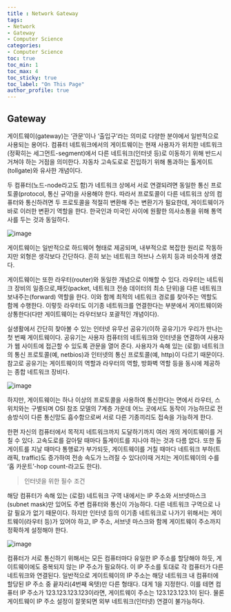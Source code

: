 ```yaml
---
title : Network Gateway
tags:
- Network
- Gateway
- Computer Science
categories:
- Computer Science
toc: true
toc_min: 1
toc_max: 4
toc_sticky: true
toc_label: "On This Page"
author_profile: true
---  
```


## Gateway

게이트웨이(gateway)는 ‘관문’이나 ‘출입구’라는 의미로 다양한 분야에서 일반적으로 사용되는 용어다. 컴퓨터 네트워크에서의 게이트웨이는 현재 사용자가 위치한 네트워크(정확히는 세그먼트-segment)에서 다른 네트워크(인터넷 등)로 이동하기 위해 반드시 거쳐야 하는 거점을 의미한다. 자동차 고속도로로 진입하기 위해 통과하는 톨게이트(tollgate)와 유사한 개념이다.

두 컴퓨터(노드-node라고도 함)가 네트워크 상에서 서로 연결되려면 동일한 통신 프로토콜(protocol, 통신 규약)을 사용해야 한다. 따라서 프로토콜이 다른 네트워크 상의 컴퓨터와 통신하려면 두 프로토콜을 적절히 변환해 주는 변환기가 필요한데, 게이트웨이가 바로 이러한 변환기 역할을 한다. 한국인과 미국인 사이에 원활한 의사소통을 위해 통역사를 두는 것과 동일하다.

![image](https://user-images.githubusercontent.com/44635266/68399503-d574ca80-01b9-11ea-9f06-bd99611c9589.png)

게이트웨이는 일반적으로 하드웨어 형태로 제공되며, 내부적으로 복잡한 원리로 작동하지만 외형은 생각보다 간단하다. 흔히 보는 네트워크 허브나 스위치 등과 비슷하게 생겼다.

게이트웨이는 또한 라우터(router)와 동일한 개념으로 이해할 수 있다. 라우터는 네트워크 장비의 일종으로,패킷(packet, 네트워크 전송 데이터의 최소 단위)을 다른 네트워크 보내주는(forward) 역할을 한다. 이와 함께 최적의 네트워크 경로를 찾아주는 역할도 함께 수행한다. 이렇듯 라우터도 이기종 네트워크를 연결한다는 부분에서 게이트웨이와 상통한다(다만 게이트웨이는 라우터보다 포괄적인 개념이다).

실생활에서 간단히 찾아볼 수 있는 인터넷 유무선 공유기(이하 공유기)가 우리가 만나는 첫 번째 게이트웨이다. 공유기는 사용자 컴퓨터의 네트워크와 인터넷을 연결하여 사용자가 웹 사이트에 접근할 수 있도록 관문을 열어 준다. 사용자가 속해 있는 (로컬) 네트워크의 통신 프로토콜(예, netbios)과 인터넷의 통신 프로토콜(예, http)이 다르기 때문이다. 참고로 공유기는 게이트웨이의 역할과 라우터의 역할, 방화벽 역할 등을 동시에 제공하는 종합 네트워크 장비다.

![image](https://user-images.githubusercontent.com/44635266/68399508-d6a5f780-01b9-11ea-854a-c2188a4d92aa.png)

하지만, 게이트웨이는 하나 이상의 프로토콜을 사용하여 통신한다는 면에서 라우터, 스위치와는 구별되며 OSI 참조 모델의 7계층 가운데 어느 곳에서도 동작이 가능하므로 전송방식이 다른 통신망도 흡수함으로써 서로 다른 기종끼리도 접속을 가능하게 한다.

한편 자신의 컴퓨터에서 목적지 네트워크까지 도달하기까지 여러 개의 게이트웨이를 거칠 수 있다. 고속도로를 갈아탈 때마다 톨게이트를 지나야 하는 것과 다름 없다. 또한 톨게이트를 지날 때마다 통행료가 부가되듯, 게이트웨이를 거칠 때마다 네트워크 부하(트래픽, traffic)도 증가하여 전송 속도가 느려질 수 있다(이때 거치는 게이트웨이의 수를 ‘홉 카운트’-hop count-라고도 한다).

> 인터넷을 위한 필수 조건

해당 컴퓨터가 속해 있는 (로컬) 네트워크 구역 내에서는 IP 주소와 서브넷마스크(subnet mask)만 있어도 주변 컴퓨터와 통신이 가능하다. 다른 네트워크 구역으로 나갈 필요가 없기 때문이다. 하지만 인터넷 등의 이기종 네트워크로 나가기 위해서는 게이트웨이(라우터 등)가 있어야 하고, IP 주소, 서브넷 마스크와 함께 게이트웨이 주소까지 정확하게 설정해야 한다.

![image](https://user-images.githubusercontent.com/44635266/68399611-01904b80-01ba-11ea-9358-4184d5ef0aad.png)

컴퓨터가 서로 통신하기 위해서는 모든 컴퓨터마다 유일한 IP 주소를 할당해야 하듯, 게이트웨이에도 중복되지 않는 IP 주소가 필요하다. 이 IP 주소를 토대로 각 컴퓨터가 다른 네트워크와 연결된다. 일반적으로 게이트웨이의 IP 주소는 해당 네트워크 내 컴퓨터에 할당된 IP 주소 중 끝자리(4번째 옥텟)만 다른 형태다. 대게 1을 지정한다. 이를 테면 컴퓨터 IP 주소가 123.123.123.123이라면, 게이트웨이 주소는 123.123.123.1이 된다. 물론 게이트웨이 IP 주소 설정이 잘못되면 외부 네트워크(인터넷) 연결이 불가능하다.
